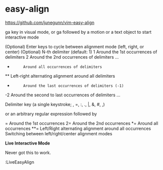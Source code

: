 # easy-align

https://github.com/junegunn/vim-easy-align

ga key in visual mode, or ga followed by a motion or a text object to start interactive mode

(Optional) Enter keys to cycle between alignment mode (left, right, or center)
(Optional) N-th delimiter (default: 1)
1          Around the 1st occurrences of delimiters
2          Around the 2nd occurrences of delimiters
...
*          Around all occurrences of delimiters
**         Left-right alternating alignment around all delimiters
-          Around the last occurrences of delimiters (-1)
-2         Around the second to last occurrences of delimiters
...

Delimiter key (a single keystroke; <Space>, =, :, ., |, &, #, ,) 

or an arbitrary regular expression followed by <CTRL-X>

=       Around the 1st occurrences
2=      Around the 2nd occurrences
*=      Around all occurrences
**=     Left/Right alternating alignment around all occurrences
<Enter> Switching between left/right/center alignment modes


**Live Interactive Mode**

Never got this to work.

:LiveEasyAlign


